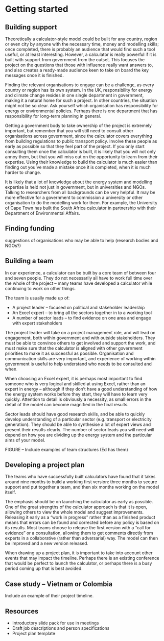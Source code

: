 # Getting started

## Building support 

Theoretically a calculator-style model could be built for any country, region or even city by anyone with the necessary time, money and modelling skills; once completed, there is probably an audience that would find such a tool useful, or at least interesting. However, a calculator is really powerful if it is built with support from government from the outset. This focuses the project on the questions that those with influence really want answers to, and also creates a ready-made audience keen to take on board the key messages once it is finished. 

Finding the relevant organisations to engage can be a challenge, as every country or region has its own system. In the UK, responsibility for energy and climate change resides in one single department in government, making it a natural home for such a project. In other countries, the situation might not be so clear. Ask yourself which organisation has responsibility for energy or environmental policies. Perhaps there is one department that has responsibility for long-term planning in general.

Getting a government body to take ownership of the project is extremely important, but remember that you will still need to consult other organisations across government, since the calculator covers everything from building regulations to public transport policy. Involve these people as early as possible so that they feel part of the project. If you only start consulting them once the calculator is built, it is likely that you will not only annoy them, but that you will miss out on the opportunity to learn from their expertise. Using their knowledge to build the calculator is much easier than finding out you’ve made a mistake once it is completed, when it is much harder to change. 

It is likely that a lot of knowledge about the energy system and modelling expertise is held not just in government, but in universities and NGOs. Talking to researchers from all backgrounds can be very helpful. It may be more effective for a government to commission a university or other organisation to do the modelling work for them. For example, the University of Cape Town has built the South Africa calculator in partnership with their Department of Environmental Affairs.

## Finding funding 

suggestions of organisations who may be able to help (research bodies and NGOs?)

## Building a team

In our experience, a calculator can be built by a core team of between four and seven people. They do not necessarily all have to work full time over the whole of the project – many teams have developed a calculator while continuing to work on other things. 

 The team is usually made up of:

- A project leader – focused on political and stakeholder leadership
- An Excel expert – to bring all the sectors together in to a working tool
- A number of sector leads – to find evidence on one area and engage with expert stakeholders

The project leader will take on a project management role, and will lead on engagement, both within government and with outside stakeholders. They must be able to convince others to get involved and support the work, and must make sure that the calculator is aligned with other government priorities to make it as successful as possible. Organisation and communication skills are very important, and experience of working within government is useful to help understand who needs to be consulted and when.

When choosing an Excel expert, it is perhaps most important to find someone who is very logical and skilled at using Excel, rather than an expert in energy – although if they don’t have a good understanding of how the energy system works before they start, they will have to learn very quickly. Attention to detail is obviously a necessity, as small errors in the detail of the model can become magnified in the final results.

Sector leads should have good research skills, and be able to quickly develop understanding of a particular sector (e.g. transport or electricity generation). They should be able to synthesise a lot of expert views and present their results clearly. The number of sector leads you will need will depend on how you are dividing up the energy system and the particular aims of your model.  

FIGURE – Include examples of team structures (Ed has them)

## Developing a project plan 

The teams who have successfully built calculators have found that it takes around nine months to build a working first version: three months to secure support and put together a team, and then six months working on the model itself. 

The emphasis should be on launching the calculator as early as possible. One of the great strengths of the calculator approach is that it is open, allowing others to view the whole model and suggest improvements. Releasing it early as a “work in progress” rather than as a finished product means that errors can be found and corrected before any policy is based on its results. Most teams choose to release the first version with a “call for evidence” or a consultation, allowing them to get comments directly from experts in a collaborative (rather than adversarial) way. The model can then be improved and a new version released. 

When drawing up a project plan, it is important to take into account other events that may impact the timeline. Perhaps there is an existing conference that would be perfect to launch the calculator, or perhaps there is a busy period coming up that is best avoided.  

## Case study – Vietnam or Colombia

Include an example of their project timeline. 

## Resources

- Introductory slide pack for use in meetings
- Draft job descriptions and person specifications
- Project plan template

